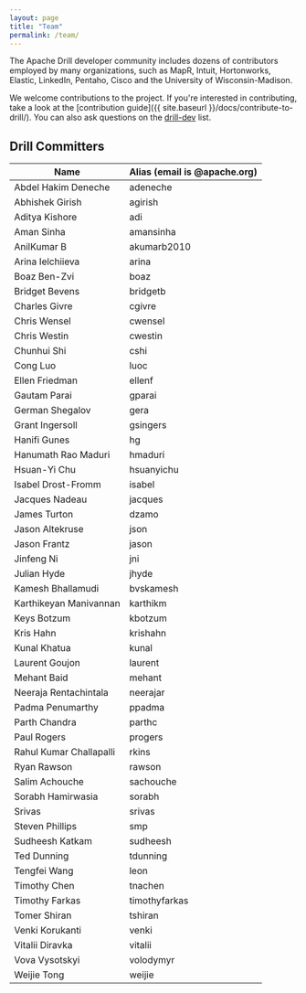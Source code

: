 ```yaml
---
layout: page
title: "Team"
permalink: /team/
---
```

The Apache Drill developer community includes dozens of contributors employed by many organizations, such as MapR, Intuit, Hortonworks, Elastic, LinkedIn, Pentaho, Cisco and the University of Wisconsin-Madison.

We welcome contributions to the project. If you're interested in contributing, take a look at the [contribution guide]({{ site.baseurl }}/docs/contribute-to-drill/). You can also ask questions on the [drill-dev](mailto:dev@drill.apache.org) list.

## Drill Committers

| **Name**                | **Alias (email is <alias>@apache.org)** |
|-------------------------|-------------------------------------    |
| Abdel Hakim Deneche     | adeneche                                |
| Abhishek Girish         | agirish                                 |
| Aditya Kishore          | adi                                     |
| Aman Sinha              | amansinha                               |
| AnilKumar B             | akumarb2010                             |
| Arina Ielchiieva        | arina                                   |
| Boaz Ben-Zvi            | boaz                                    |
| Bridget Bevens          | bridgetb                                |
| Charles Givre           | cgivre                                  |
| Chris Wensel            | cwensel                                 |
| Chris Westin            | cwestin                                 |
| Chunhui Shi             | cshi                                    |
| Cong Luo                | luoc                                    |
| Ellen Friedman          | ellenf                                  |
| Gautam Parai            | gparai                                  |
| German Shegalov         | gera                                    |
| Grant Ingersoll         | gsingers                                |
| Hanifi Gunes            | hg                                      |
| Hanumath Rao Maduri     | hmaduri                                 |
| Hsuan-Yi Chu            | hsuanyichu                              |
| Isabel Drost-Fromm      | isabel                                  |
| Jacques Nadeau          | jacques                                 |
| James Turton            | dzamo                                   |
| Jason Altekruse         | json                                    |
| Jason Frantz            | jason                                   |
| Jinfeng Ni              | jni                                     |
| Julian Hyde             | jhyde                                   |
| Kamesh Bhallamudi       | bvskamesh                               |
| Karthikeyan Manivannan  | karthikm                                |
| Keys Botzum             | kbotzum                                 |
| Kris Hahn               | krishahn                                |
| Kunal Khatua            | kunal                                   |
| Laurent Goujon          | laurent                                 |
| Mehant Baid             | mehant                                  |
| Neeraja Rentachintala   | neerajar                                |
| Padma Penumarthy        | ppadma                                  |
| Parth Chandra           | parthc                                  |
| Paul Rogers             | progers                                 |
| Rahul Kumar Challapalli | rkins                                   |
| Ryan Rawson             | rawson                                  |
| Salim Achouche          | sachouche                               |
| Sorabh Hamirwasia       | sorabh                                  |
| Srivas                  | srivas                                  |
| Steven Phillips         | smp                                     |
| Sudheesh Katkam         | sudheesh                                |
| Ted Dunning             | tdunning                                |
| Tengfei Wang            | leon                                    |
| Timothy Chen            | tnachen                                 |
| Timothy Farkas          | timothyfarkas                           |
| Tomer Shiran            | tshiran                                 |
| Venki Korukanti         | venki                                   |
| Vitalii Diravka         | vitalii                                 |
| Vova Vysotskyi          | volodymyr                               |
| Weijie Tong             | weijie                                  |
